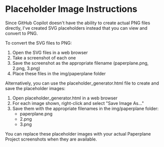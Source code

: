 # Placeholder Image Instructions

Since GitHub Copilot doesn't have the ability to create actual PNG files directly, I've created SVG placeholders instead that you can view and convert to PNG.

To convert the SVG files to PNG:

1. Open the SVG files in a web browser
2. Take a screenshot of each one
3. Save the screenshot as the appropriate filename (paperplane.png, 2.png, 3.png)
4. Place these files in the img/paperplane folder

Alternatively, you can use the placeholder_generator.html file to create and save the placeholder images:

1. Open placeholder_generator.html in a web browser
2. For each image shown, right-click and select "Save Image As..."
3. Save them with the appropriate filenames in the img/paperplane folder:
   - paperplane.png
   - 2.png
   - 3.png

You can replace these placeholder images with your actual Paperplane Project screenshots when they are available.